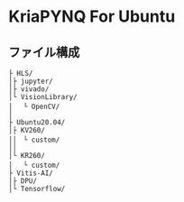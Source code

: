 # KriaPYNQ For Ubuntu

## ファイル構成
```
├ HLS/ 
│├ jupyter/
│├ vivado/
│└ VisionLibrary/
│ 　└ OpenCV/
│
├ Ubuntu20.04/
│├ KV260/
││　└ custom/
││
│└ KR260/
│ 　└ custom/
├ Vitis-AI/
│├ DPU/
│└ Tensorflow/

```




